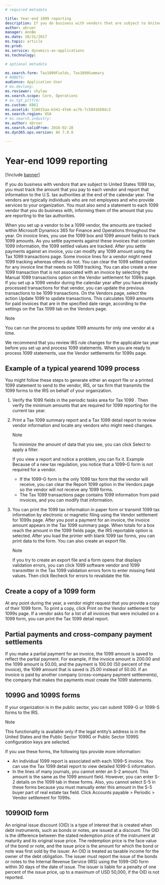 ```yaml
---
# required metadata

title: Year-end 1099 reporting
description: If you do business with vendors that are subject to United States 1099 tax, you must track the amount that you pay to each vendor and report that information to the US tax authorities at the end of the calendar year. T
author: abruer
manager: AnnBe
ms.date: 10/31/2017
ms.topic: article
ms.prod: 
ms.service: dynamics-ax-applications
ms.technology: 

# optional metadata

ms.search.form: Tax1099Fields, Tax1099Summary
# ROBOTS: 
audience: Application User
# ms.devlang: 
ms.reviewer: shylaw
ms.search.scope: Core, Operations
# ms.tgt_pltfrm: 
ms.custom: 6861
ms.assetid: 518633aa-b341-47e6-ac7b-7c5841b50dc3
ms.search.region: USA
# ms.search.industry: 
ms.author: abruer
ms.search.validFrom: 2016-02-28
ms.dyn365.ops.version: AX 7.0.0

---
```


# Year-end 1099 reporting

[!include [banner](../includes/banner.md)]

If you do business with vendors that are subject to United States 1099 tax, you must track the amount that you pay to each vendor and report that information to the U.S. tax authorities at the end of the calendar year. The vendors are typically individuals who are not employees and who provide services to your organization. You must also send a statement to each 1099 vendor that you do business with, informing them of the amount that you are reporting to the tax authorities.

When you set up a vendor to be a 1099 vendor, the amounts are tracked within Microsoft Dynamics 365 for Finance and Operations throughout the year. On invoice lines, you use the 1099 box and 1099 amount fields to track 1099 amounts. As you settle payments against these invoices that contain 1099 information, the 1099 settled values are tracked.
After you settle payments against an invoice, you can modify any 1099 amount using the Tax 1099 transactions page. Some invoice lines for a vendor might need 1099 tracking whereas others do not. You can clear the 1099 settled option for any invoice line that needs no 1099 tracking. You can also create a new 1099 transaction that is not associated with an invoice by selecting the Manual 1099 transactions option on the Vendor settlement for 1099s page. If you set up a 1099 vendor during the calendar year after you have already processed transactions for that vendor, you can update the previous transactions to be 1099 transactions. On the Vendors page, select the action Update 1099 to update transactions. This calculates 1099 amounts for paid invoices that are in the specified date range, according to the settings on the Tax 1099 tab on the Vendors page.
> [!NOTE]
> You can run the process to update 1099 amounts for only one vendor at a time. 

We recommend that you review IRS rule changes for the applicable tax year before you set up and process 1099 statements. When you are ready to process 1099 statements, use the Vendor settlements for 1099s page.

## Example of a typical yearend 1099 process
You might follow these steps to generate either an export file or a printed 1099 statement to send to the vendor, IRS, or tax firm that transmits the 1099 forms to the IRS on behalf of your organization.
1. Verify the 1099 fields in the periodic tasks area for Tax 1099 . Then verify the minimum amounts that are required for 1099 reporting for the current tax year.
2. Print a Tax 1099 summary report and a Tax 1099 detail report  to review vendor information and locate any vendors who might need changes.
   > [!NOTE]
   > To minimize the amount of data that you see, you can click Select to apply a filter.
   > 
   > If you view a report and notice a problem, you can fix it. Example Because of a new tax regulation, you notice that a 1099-G form is not required for a vendor.
   > -   If the 1099-G form is the only 1099 tax form that the vendor will receive, you can clear the Report 1099 option in the Vendors page so the vendor will not receive any 1099 forms.
   > -   The Tax 1099 transactions page contains 1099 information from paid invoices, and you can modify that information.

3. You can print the 1099 tax information in paper form or transmit 1099 tax information by electronic or magnetic filing using the Vendor settlement for 1099s page. After you post a payment for an invoice, the invoice amount appears in the Tax 1099 summary page. When totals for a box reach the amount in the 1099 fields page, the IRS reportable option is selected. After you load the printer with blank 1099 tax forms, you can print data to the form. You can also create an export file.
   > [!NOTE]
   > If you try to create an export file and a form opens that displays validation errors, you can click 1099 software vendor and 1099 transmitter in the Tax 1099 validation errors form to enter missing field values. Then click Recheck for errors to revalidate the file. 

## Create a copy of a 1099 form
At any point during the year, a vendor might request that you provide a copy of their 1099 form. To print a copy, click Print on the Vendor settlement for 1099s page. If a vendor asks for a list of all invoices that were included on a 1099 form, you can print the Tax 1099 detail report.

## Partial payments and cross-company payment settlements
If you make a partial payment for an invoice, the 1099 amount is saved to reflect the partial payment. For example, if the invoice amount is 200.00 and the 1099 amount is 50.00, and the payment is 100.00 (50 percent of the invoice), the 1099 amount that is saved is 25.00 instead of 50.00. If an invoice is paid by another company (cross-company payment settlements), the company that makes the payments must create the 1099 statements.

## 1099G and 1099S forms
If your organization is in the public sector, you can submit 1099-G or 1099-S forms to the IRS.
> [!NOTE]
> This functionality is available only if the legal entity’s address is in the United States and the Public Sector 1099G or Public Sector 1099S configuration keys are selected.

If you use these forms, the following tips provide more information:
-   An individual 1099 report is associated with each 1099-S invoice. You can use the Tax 1099 detail report to view detailed 1099-S information.
-   In the lines of many journals, you cannot enter an S-2 amount. This amount is the same as the 1099 amount field. However, you can enter S-2 details on the 1099 tab in these forms. Also, you cannot select S-5 in these forms because you must manually enter this amount in the S-5 buyer part of real estate tax field. Click Accounts payable &gt; Periodic &gt; Vendor settlement for 1099s.

## 1099OID form
An original issue discount (OID) is a type of interest that is created when debt instruments, such as bonds or notes, are issued at a discount. The OID is the difference between the stated redemption price of the instrument at maturity and its original issue price. The redemption price is the face value of the bond or note, and the issue price is the amount for which the bond or note was first sold by the issuer. An OID is treated as taxable income for the owner of the debt obligation. The issuer must report the issue of the bonds or notes to the Internal Revenue Service (IRS) using the 1099-OID form within 30 days of the date of issue. The issuer is liable for a penalty of one percent of the issue price, up to a maximum of USD 50,000, if the OID is not reported.






